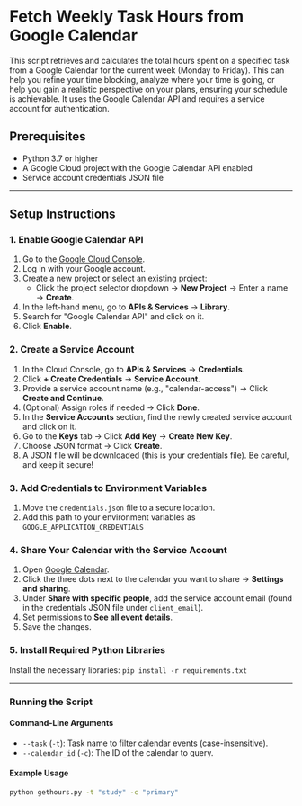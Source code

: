 # Fetch Weekly Task Hours from Google Calendar

This script retrieves and calculates the total hours spent on a specified task from a Google Calendar for the current week (Monday to Friday). This can help you refine your time blocking, analyze where your time is going, or help you gain a realistic perspective on your plans, ensuring your schedule is achievable. It uses the Google Calendar API and requires a service account for authentication.

## Prerequisites
- Python 3.7 or higher
- A Google Cloud project with the Google Calendar API enabled
- Service account credentials JSON file

---

## Setup Instructions

### 1. Enable Google Calendar API
1. Go to the [Google Cloud Console](https://console.cloud.google.com/).
2. Log in with your Google account.
3. Create a new project or select an existing project:
   - Click the project selector dropdown → **New Project** → Enter a name → **Create**.
4. In the left-hand menu, go to **APIs & Services** → **Library**.
5. Search for "Google Calendar API" and click on it.
6. Click **Enable**.

### 2. Create a Service Account
1. In the Cloud Console, go to **APIs & Services** → **Credentials**.
2. Click **+ Create Credentials** → **Service Account**.
3. Provide a service account name (e.g., "calendar-access") → Click **Create and Continue**.
4. (Optional) Assign roles if needed → Click **Done**.
5. In the **Service Accounts** section, find the newly created service account and click on it.
6. Go to the **Keys** tab → Click **Add Key** → **Create New Key**.
7. Choose JSON format → Click **Create**.
8. A JSON file will be downloaded (this is your credentials file). Be careful, and keep it secure!

### 3. Add Credentials to Environment Variables
1. Move the `credentials.json` file to a secure location.
2. Add this path to your environment variables as `GOOGLE_APPLICATION_CREDENTIALS`

### 4. Share Your Calendar with the Service Account
1. Open [Google Calendar](https://calendar.google.com/).
2. Click the three dots next to the calendar you want to share → **Settings and sharing**.
3. Under **Share with specific people**, add the service account email (found in the credentials JSON file under `client_email`).
4. Set permissions to **See all event details**.
5. Save the changes.

### 5. Install Required Python Libraries
Install the necessary libraries:
```pip install -r requirements.txt```

---

### Running the Script

#### Command-Line Arguments
- `--task` (`-t`): Task name to filter calendar events (case-insensitive).
- `--calendar_id` (`-c`): The ID of the calendar to query.

#### Example Usage
```cmd
python gethours.py -t "study" -c "primary"
```